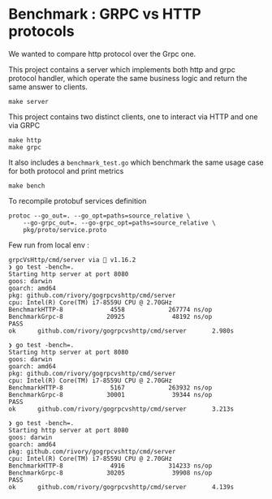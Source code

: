 # Benchmark : GRPC vs HTTP protocols

We wanted to compare http protocol over the Grpc one.

This project contains a server which implements both http and grpc protocol handler, which operate the same business logic and return the same answer to clients. 
```
make server
```


This project contains two distinct clients, one to interact via HTTP and one via GRPC
```
make http
make grpc
```


It also includes a `benchmark_test.go` which benchmark the same usage case for both protocol and print metrics 
```
make bench
```

To recompile protobuf services definition
```
protoc --go_out=. --go_opt=paths=source_relative \
    --go-grpc_out=. --go-grpc_opt=paths=source_relative \
    pkg/proto/service.proto
```


Few run from local env : 

```
grpcVsHttp/cmd/server via 🐹 v1.16.2 
❯ go test -bench=.
Starting http server at port 8080
goos: darwin
goarch: amd64
pkg: github.com/rivory/gogrpcvshttp/cmd/server
cpu: Intel(R) Core(TM) i7-8559U CPU @ 2.70GHz
BenchmarkHTTP-8             4558            267774 ns/op
BenchmarkGrpc-8            20925             48192 ns/op
PASS
ok      github.com/rivory/gogrpcvshttp/cmd/server       2.980s

❯ go test -bench=.
Starting http server at port 8080
goos: darwin
goarch: amd64
pkg: github.com/rivory/gogrpcvshttp/cmd/server
cpu: Intel(R) Core(TM) i7-8559U CPU @ 2.70GHz
BenchmarkHTTP-8             5167            263932 ns/op
BenchmarkGrpc-8            30001             39344 ns/op
PASS
ok      github.com/rivory/gogrpcvshttp/cmd/server       3.213s

❯ go test -bench=.
Starting http server at port 8080
goos: darwin
goarch: amd64
pkg: github.com/rivory/gogrpcvshttp/cmd/server
cpu: Intel(R) Core(TM) i7-8559U CPU @ 2.70GHz
BenchmarkHTTP-8             4916            314233 ns/op
BenchmarkGrpc-8            30205             39908 ns/op
PASS
ok      github.com/rivory/gogrpcvshttp/cmd/server       4.139s
```